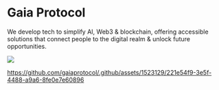 # Gaia Protocol

We develop tech to simplify AI, Web3 & blockchain, offering accessible solutions that connect people to the digital realm & unlock future opportunities.

[![](https://dcbadge.vercel.app/api/server/gaiaprotocol?style=flat-square&theme=default-inverted)](https://discord.gg/gaiaprotocol)

https://github.com/gaiaprotocol/.github/assets/1523129/221e54f9-3e5f-4488-a9a6-8fe0e7e60896
